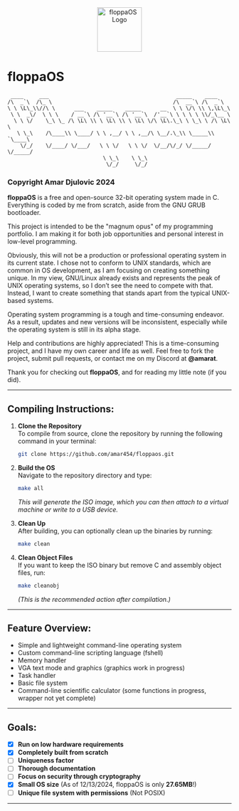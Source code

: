 <div style="text-align: center;"> <img src="https://github.com/amar454/floppaos/blob/main/floppaOS_logo.jpeg?raw=true" alt="floppaOS Logo" width="100"> </div>

# floppaOS 

```
 ____     ___                                        _____    ____      
/\  _`\  /\_ \                                      /\  __`\ /\  _`\     
\ \ \L\_\\//\ \      ___    _____    _____      __  \ \ \/\ \\ \,\L\_\   
 \ \  _\/  \ \ \    / __`\ /\ '__`\ /\ '__`\  /'__`\ \ \ \ \ \\/_\__ \   
  \ \ \/    \_\ \_ /\ \L\ \\ \ \L\ \\ \ \L\ \/\ \L\.\_\ \ \_\ \ /\ \L\ \ 
   \ \_\    /\____\\ \____/ \ \ ,__/ \ \ ,__/\ \__/.\_\\ \_____\\ `\____\
    \/_/    \/____/ \/___/   \ \ \/   \ \ \/  \/__/\/_/ \/_____/ \/_____/
                              \ \_\    \ \_\                             
                               \/_/     \/_/                             
```

### Copyright Amar Djulovic 2024

**floppaOS** is a free and open-source 32-bit operating system made in C. Everything is coded by me from scratch, aside from the GNU GRUB bootloader.

This project is intended to be the "magnum opus" of my programming portfolio. I am making it for both job opportunities and personal interest in low-level programming.

Obviously, this will not be a production or professional operating system in its current state. I chose not to conform to UNIX standards, which are common in OS development, as I am focusing on creating something unique. In my view, GNU/Linux already exists and represents the peak of UNIX operating systems, so I don’t see the need to compete with that. Instead, I want to create something that stands apart from the typical UNIX-based systems.

Operating system programming is a tough and time-consuming endeavor. As a result, updates and new versions will be inconsistent, especially while the operating system is still in its alpha stage.

Help and contributions are highly appreciated! This is a time-consuming project, and I have my own career and life as well. Feel free to fork the project, submit pull requests, or contact me on my Discord at **@amarat**.

Thank you for checking out **floppaOS**, and for reading my little note (if you did).

---

## Compiling Instructions:

1. **Clone the Repository**  
   To compile from source, clone the repository by running the following command in your terminal:  
   ```bash
   git clone https://github.com/amar454/floppaos.git
   ```

2. **Build the OS**  
   Navigate to the repository directory and type:  
   ```bash
   make all
   ```  
   *This will generate the ISO image, which you can then attach to a virtual machine or write to a USB device.*

3. **Clean Up**  
   After building, you can optionally clean up the binaries by running:  
   ```bash
   make clean
   ```  
   
4. **Clean Object Files**  
   If you want to keep the ISO binary but remove C and assembly object files, run:  
   ```bash
   make cleanobj
   ```  
   *(This is the recommended action after compilation.)*

---

## Feature Overview:

- Simple and lightweight command-line operating system
- Custom command-line scripting language (fshell)
- Memory handler
- VGA text mode and graphics (graphics work in progress)
- Task handler
- Basic file system
- Command-line scientific calculator (some functions in progress, wrapper not yet complete)

---

## Goals:

- [x] **Run on low hardware requirements**
- [x] **Completely built from scratch**
- [ ] **Uniqueness factor**  
- [ ] **Thorough documentation**
- [ ] **Focus on security through cryptography**
- [x] **Small OS size** (As of 12/13/2024, floppaOS is only **27.65MB**!)
- [ ] **Unique file system with permissions** (Not POSIX)

---
